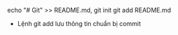 echo "# Git" >> README.md,
git init
git add README.md

- Lệnh git add lưu thông tin chuẩn bị commit
